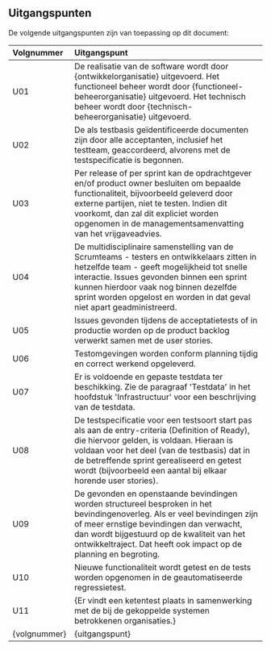 ## Uitgangspunten

De volgende uitgangspunten zijn van toepassing op dit document:

| Volgnummer   | Uitgangspunt                                                                                                                                                                                                                                                                                                       |
|:-------------|:-------------------------------------------------------------------------------------------------------------------------------------------------------------------------------------------------------------------------------------------------------------------------------------------------------------------|
| U01          | De realisatie van de software wordt door {ontwikkelorganisatie} uitgevoerd. Het functioneel beheer wordt door {functioneel-beheerorganisatie} uitgevoerd. Het technisch beheer wordt door {technisch-beheerorganisatie} uitgevoerd.                                                                                |
| U02          | De als testbasis geïdentificeerde documenten zijn door alle acceptanten, inclusief het testteam, geaccordeerd, alvorens met de testspecificatie is begonnen.                                                                                                                                     |
| U03          | Per release of per sprint kan de opdrachtgever en/of product owner besluiten om bepaalde functionaliteit, bijvoorbeeld geleverd door externe partijen, niet te testen. Indien dit voorkomt, dan zal dit expliciet worden opgenomen in de managementsamenvatting van het vrijgaveadvies.                            |
| U04          | De multidisciplinaire samenstelling van de Scrumteams - testers en ontwikkelaars zitten in hetzelfde team - geeft mogelijkheid tot snelle interactie. Issues gevonden binnen een sprint kunnen hierdoor vaak nog binnen dezelfde sprint worden opgelost en worden in dat geval niet apart geadministreerd.          |
| U05          | Issues gevonden tijdens de acceptatietests of in productie worden op de product backlog verwerkt samen met de user stories.                                                                                                                                                                                                |
| U06          | Testomgevingen worden conform planning tijdig en correct werkend opgeleverd.                                                                                                                                                                                                                                       |
| U07          | Er is voldoende en gepaste testdata ter beschikking. Zie de paragraaf 'Testdata' in het hoofdstuk 'Infrastructuur' voor een beschrijving van de testdata.                                                                                                                                                          |
| U08          | De testspecificatie voor een testsoort start pas als aan de entry-criteria (Definition of Ready), die hiervoor gelden, is voldaan. Hieraan is voldaan voor het deel (van de testbasis) dat in de betreffende sprint gerealiseerd en getest wordt (bijvoorbeeld een aantal bij elkaar horende user stories). |
| U09          | De gevonden en openstaande bevindingen worden structureel besproken in het bevindingenoverleg. Als er veel bevindingen zijn of meer ernstige bevindingen dan verwacht, dan wordt bijgestuurd op de kwaliteit van het ontwikkeltraject. Dat heeft ook impact op de planning en begroting.                           |
| U10          | Nieuwe functionaliteit wordt getest en de tests worden opgenomen in de geautomatiseerde regressietest.                                                                                                                                                                                                             |
| U11          | {Er vindt een ketentest plaats in samenwerking met de bij de gekoppelde systemen betrokkenen organisaties.}                                                                                                                                                                                                        |
| {volgnummer} | {uitgangspunt}                                                                                                                                                                                                                                                                                                     |
